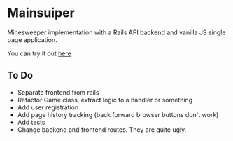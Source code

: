# Mainsuiper

Minesweeper implementation with a Rails API backend and vanilla JS single page application.

You can try it out [here](http://mainsuiper.herokuapp.com/)

## To Do
- Separate frontend from rails
- Refactor Game class, extract logic to a handler or something
- Add user registration
- Add page history tracking (back forward browser buttons don't work)
- Add tests
- Change backend and frontend routes. They are quite ugly.
